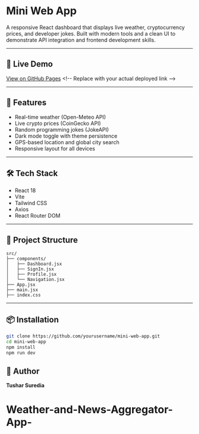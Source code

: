 # Mini Web App

A responsive React dashboard that displays live weather, cryptocurrency prices, and developer jokes. Built with modern tools and a clean UI to demonstrate API integration and frontend development skills.

 <!-- Replace with actual screenshot URL -->

---

## 🔗 Live Demo

[View on GitHub Pages]([https://twochar.github.io/mini-web-app](https://twochar.github.io/Mini-Web-App/)) <!-- Replace with your actual deployed link -->

---

## 🚀 Features

- Real-time weather (Open-Meteo API)
- Live crypto prices (CoinGecko API)
- Random programming jokes (JokeAPI)
- Dark mode toggle with theme persistence
- GPS-based location and global city search
- Responsive layout for all devices

---

## 🛠️ Tech Stack

- React 18
- Vite
- Tailwind CSS
- Axios
- React Router DOM

---

## 📁 Project Structure

```
src/
├── components/
│   ├── Dashboard.jsx
│   ├── SignIn.jsx
│   ├── Profile.jsx
│   └── Navigation.jsx
├── App.jsx
├── main.jsx
├── index.css
```

---

## 📦 Installation

```bash
git clone https://github.com/yourusername/mini-web-app.git
cd mini-web-app
npm install
npm run dev
```


## 👤 Author

**Tushar Suredia**  

# Weather-and-News-Aggregator-App-
